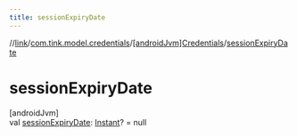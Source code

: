 ```yaml
---
title: sessionExpiryDate
---
```

//[link](../../../index.html)/[com.tink.model.credentials](../index.html)/[[androidJvm]Credentials](index.html)/[sessionExpiryDate](session-expiry-date.html)



# sessionExpiryDate



[androidJvm]\
val [sessionExpiryDate](session-expiry-date.html): [Instant](https://developer.android.com/reference/kotlin/java/time/Instant.html)? = null





